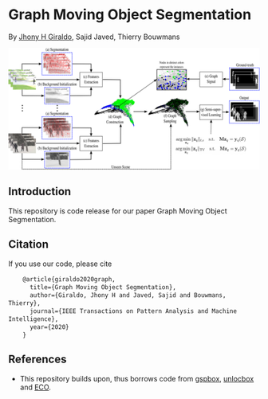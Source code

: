 # Graph Moving Object Segmentation
By [Jhony H Giraldo](https://sites.google.com/view/jhonygiraldo), Sajid Javed, Thierry Bouwmans

![Pipeline](https://github.com/jhonygiraldo/GraphMOS/blob/master/doc/pipeline_vs_03.png)

## Introduction

This repository is code release for our paper Graph Moving Object Segmentation.

## Citation

If you use our code, please cite

        @article{giraldo2020graph,
          title={Graph Moving Object Segmentation},
          author={Giraldo, Jhony H and Javed, Sajid and Bouwmans, Thierry},
          journal={IEEE Transactions on Pattern Analysis and Machine Intelligence},
          year={2020}
        }
        
## References

- This repository builds upon, thus borrows code from [gspbox](https://github.com/epfl-lts2/gspbox), [unlocbox](https://github.com/epfl-lts2/unlocbox) and [ECO](https://github.com/martin-danelljan/ECO).
